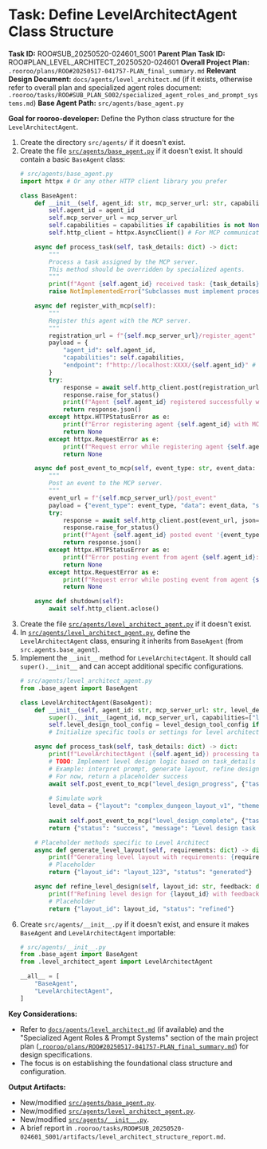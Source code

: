 # Task: Define LevelArchitectAgent Class Structure

**Task ID:** ROO#SUB_20250520-024601_S001
**Parent Plan Task ID:** ROO#PLAN_LEVEL_ARCHITECT_20250520-024601
**Overall Project Plan:** `.rooroo/plans/ROO#20250517-041757-PLAN_final_summary.md`
**Relevant Design Document:** `docs/agents/level_architect.md` (if it exists, otherwise refer to overall plan and specialized agent roles document: `.rooroo/tasks/ROO#SUB_PLAN_S002/specialized_agent_roles_and_prompt_systems.md`)
**Base Agent Path:** `src/agents/base_agent.py`

**Goal for rooroo-developer:**
Define the Python class structure for the `LevelArchitectAgent`.
1.  Create the directory `src/agents/` if it doesn't exist.
2.  Create the file [`src/agents/base_agent.py`](src/agents/base_agent.py:0) if it doesn't exist. It should contain a basic `BaseAgent` class:
    ```python
    # src/agents/base_agent.py
    import httpx # Or any other HTTP client library you prefer

    class BaseAgent:
        def __init__(self, agent_id: str, mcp_server_url: str, capabilities: list = None):
            self.agent_id = agent_id
            self.mcp_server_url = mcp_server_url
            self.capabilities = capabilities if capabilities is not None else []
            self.http_client = httpx.AsyncClient() # For MCP communication

        async def process_task(self, task_details: dict) -> dict:
            """
            Process a task assigned by the MCP server.
            This method should be overridden by specialized agents.
            """
            print(f"Agent {self.agent_id} received task: {task_details}")
            raise NotImplementedError("Subclasses must implement process_task")

        async def register_with_mcp(self):
            """
            Register this agent with the MCP server.
            """
            registration_url = f"{self.mcp_server_url}/register_agent"
            payload = {
                "agent_id": self.agent_id,
                "capabilities": self.capabilities,
                "endpoint": f"http://localhost:XXXX/{self.agent_id}" # Placeholder agent's own endpoint
            }
            try:
                response = await self.http_client.post(registration_url, json=payload)
                response.raise_for_status()
                print(f"Agent {self.agent_id} registered successfully with MCP.")
                return response.json()
            except httpx.HTTPStatusError as e:
                print(f"Error registering agent {self.agent_id} with MCP: {e.response.status_code} - {e.response.text}")
                return None
            except httpx.RequestError as e:
                print(f"Request error while registering agent {self.agent_id}: {e}")
                return None

        async def post_event_to_mcp(self, event_type: str, event_data: dict):
            """
            Post an event to the MCP server.
            """
            event_url = f"{self.mcp_server_url}/post_event"
            payload = {"event_type": event_type, "data": event_data, "source_agent_id": self.agent_id}
            try:
                response = await self.http_client.post(event_url, json=payload)
                response.raise_for_status()
                print(f"Agent {self.agent_id} posted event '{event_type}' successfully.")
                return response.json()
            except httpx.HTTPStatusError as e:
                print(f"Error posting event from agent {self.agent_id}: {e.response.status_code} - {e.response.text}")
                return None
            except httpx.RequestError as e:
                print(f"Request error while posting event from agent {self.agent_id}: {e}")
                return None

        async def shutdown(self):
            await self.http_client.aclose()
    ```
3.  Create the file [`src/agents/level_architect_agent.py`](src/agents/level_architect_agent.py:0) if it doesn't exist.
4.  In [`src/agents/level_architect_agent.py`](src/agents/level_architect_agent.py:0), define the `LevelArchitectAgent` class, ensuring it inherits from `BaseAgent` (from `src.agents.base_agent`).
5.  Implement the `__init__` method for `LevelArchitectAgent`. It should call `super().__init__` and can accept additional specific configurations.
    ```python
    # src/agents/level_architect_agent.py
    from .base_agent import BaseAgent

    class LevelArchitectAgent(BaseAgent):
        def __init__(self, agent_id: str, mcp_server_url: str, level_design_tool_config: dict = None):
            super().__init__(agent_id, mcp_server_url, capabilities=["level_design", "procedural_generation_guidance"])
            self.level_design_tool_config = level_design_tool_config if level_design_tool_config is not None else {}
            # Initialize specific tools or settings for level architecture

        async def process_task(self, task_details: dict) -> dict:
            print(f"LevelArchitectAgent ({self.agent_id}) processing task: {task_details}")
            # TODO: Implement level design logic based on task_details
            # Example: interpret prompt, generate layout, refine design
            # For now, return a placeholder success
            await self.post_event_to_mcp("level_design_progress", {"task_id": task_details.get("task_id"), "status": "started"})
            
            # Simulate work
            level_data = {"layout": "complex_dungeon_layout_v1", "theme": task_details.get("theme", "generic_fantasy")}
            
            await self.post_event_to_mcp("level_design_complete", {"task_id": task_details.get("task_id"), "status": "completed", "level_data": level_data})
            return {"status": "success", "message": "Level design task processed.", "output": level_data}

        # Placeholder methods specific to Level Architect
        async def generate_level_layout(self, requirements: dict) -> dict:
            print(f"Generating level layout with requirements: {requirements}")
            # Placeholder
            return {"layout_id": "layout_123", "status": "generated"}

        async def refine_level_design(self, layout_id: str, feedback: dict) -> dict:
            print(f"Refining level design for {layout_id} with feedback: {feedback}")
            # Placeholder
            return {"layout_id": layout_id, "status": "refined"}
    ```
6.  Create `src/agents/__init__.py` if it doesn't exist, and ensure it makes `BaseAgent` and `LevelArchitectAgent` importable:
    ```python
    # src/agents/__init__.py
    from .base_agent import BaseAgent
    from .level_architect_agent import LevelArchitectAgent

    __all__ = [
        "BaseAgent",
        "LevelArchitectAgent",
    ]
    ```
**Key Considerations:**
*   Refer to [`docs/agents/level_architect.md`](docs/agents/level_architect.md:0) (if available) and the "Specialized Agent Roles & Prompt Systems" section of the main project plan ([`.rooroo/plans/ROO#20250517-041757-PLAN_final_summary.md`](.rooroo/plans/ROO#20250517-041757-PLAN_final_summary.md:0)) for design specifications.
*   The focus is on establishing the foundational class structure and configuration.

**Output Artifacts:**
*   New/modified [`src/agents/base_agent.py`](src/agents/base_agent.py:0).
*   New/modified [`src/agents/level_architect_agent.py`](src/agents/level_architect_agent.py:0).
*   New/modified [`src/agents/__init__.py`](src/agents/__init__.py:0).
*   A brief report in `.rooroo/tasks/ROO#SUB_20250520-024601_S001/artifacts/level_architect_structure_report.md`.
